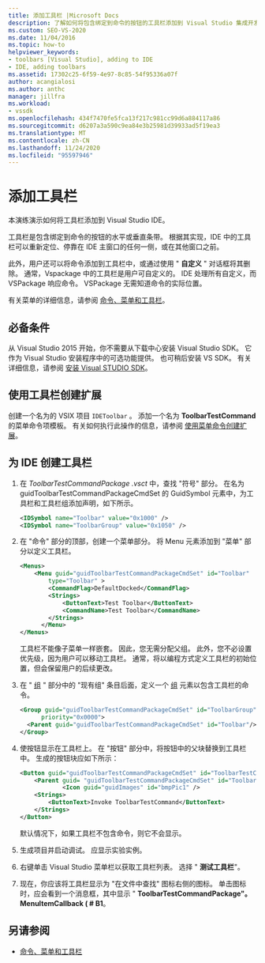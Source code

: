 ```yaml
---
title: 添加工具栏 |Microsoft Docs
description: 了解如何将包含绑定到命令的按钮的工具栏添加到 Visual Studio 集成开发环境 (IDE) 。
ms.custom: SEO-VS-2020
ms.date: 11/04/2016
ms.topic: how-to
helpviewer_keywords:
- toolbars [Visual Studio], adding to IDE
- IDE, adding toolbars
ms.assetid: 17302c25-6f59-4e97-8c85-54f95336a07f
author: acangialosi
ms.author: anthc
manager: jillfra
ms.workload:
- vssdk
ms.openlocfilehash: 434f7470fe5fca13f217c981cc99d6a884117a86
ms.sourcegitcommit: d6207a3a590c9ea84e3b25981d39933ad5f19ea3
ms.translationtype: MT
ms.contentlocale: zh-CN
ms.lasthandoff: 11/24/2020
ms.locfileid: "95597946"
---
```

# <a name="add-a-toolbar"></a>添加工具栏
本演练演示如何将工具栏添加到 Visual Studio IDE。

 工具栏是包含绑定到命令的按钮的水平或垂直条带。 根据其实现，IDE 中的工具栏可以重新定位、停靠在 IDE 主窗口的任何一侧，或在其他窗口之前。

 此外，用户还可以将命令添加到工具栏中，或通过使用 " **自定义** " 对话框将其删除。 通常，Vspackage 中的工具栏是用户可自定义的。 IDE 处理所有自定义，而 VSPackage 响应命令。 VSPackage 无需知道命令的实际位置。

 有关菜单的详细信息，请参阅 [命令、菜单和工具栏](../extensibility/internals/commands-menus-and-toolbars.md)。

## <a name="prerequisites"></a>必备条件
 从 Visual Studio 2015 开始，你不需要从下载中心安装 Visual Studio SDK。 它作为 Visual Studio 安装程序中的可选功能提供。 也可稍后安装 VS SDK。 有关详细信息，请参阅 [安装 Visual STUDIO SDK](../extensibility/installing-the-visual-studio-sdk.md)。

## <a name="create-an-extension-with-a-toolbar"></a>使用工具栏创建扩展
 创建一个名为的 VSIX 项目 `IDEToolbar` 。 添加一个名为 **ToolbarTestCommand** 的菜单命令项模板。 有关如何执行此操作的信息，请参阅 [使用菜单命令创建扩展](../extensibility/creating-an-extension-with-a-menu-command.md)。

## <a name="create-a-toolbar-for-the-ide"></a>为 IDE 创建工具栏

1. 在 *ToolbarTestCommandPackage .vsct* 中，查找 "符号" 部分。 在名为 guidToolbarTestCommandPackageCmdSet 的 GuidSymbol 元素中，为工具栏和工具栏组添加声明，如下所示。

    ```xml
    <IDSymbol name="Toolbar" value="0x1000" />
    <IDSymbol name="ToolbarGroup" value="0x1050" />

    ```

2. 在 "命令" 部分的顶部，创建一个菜单部分。 将 Menu 元素添加到 "菜单" 部分以定义工具栏。

    ```xml
    <Menus>
        <Menu guid="guidToolbarTestCommandPackageCmdSet" id="Toolbar"
            type="Toolbar" >
            <CommandFlag>DefaultDocked</CommandFlag>
            <Strings>
                <ButtonText>Test Toolbar</ButtonText>
                <CommandName>Test Toolbar</CommandName>
            </Strings>
          </Menu>
    </Menus>
    ```

     工具栏不能像子菜单一样嵌套。 因此，您无需分配父组。 此外，您不必设置优先级，因为用户可以移动工具栏。 通常，将以编程方式定义工具栏的初始位置，但会保留用户的后续更改。

3. 在 " [组](../extensibility/groups-element.md) " 部分中的 "现有组" 条目后面，定义一个 [组](../extensibility/group-element.md) 元素以包含工具栏的命令。

    ```xml
    <Group guid="guidToolbarTestCommandPackageCmdSet" id="ToolbarGroup"
          priority="0x0000">
      <Parent guid="guidToolbarTestCommandPackageCmdSet" id="Toolbar"/>
    </Group>
    ```

4. 使按钮显示在工具栏上。 在 "按钮" 部分中，将按钮中的父块替换到工具栏中。 生成的按钮块应如下所示：

    ```xml
    <Button guid="guidToolbarTestCommandPackageCmdSet" id="ToolbarTestCommandId" priority="0x0100" type="Button">
        <Parent guid= "guidToolbarTestCommandPackageCmdSet" id="ToolbarGroup" />
                <Icon guid="guidImages" id="bmpPic1" />
        <Strings>
            <ButtonText>Invoke ToolbarTestCommand</ButtonText>
        </Strings>
    </Button>
    ```

     默认情况下，如果工具栏不包含命令，则它不会显示。

5. 生成项目并启动调试。 应显示实验实例。

6. 右键单击 Visual Studio 菜单栏以获取工具栏列表。 选择 " **测试工具栏**"。

7. 现在，你应该将工具栏显示为 "在文件中查找" 图标右侧的图标。 单击图标时，应会看到一个消息框，其中显示 " **ToolbarTestCommandPackage"。MenuItemCallback ( # B1**。

## <a name="see-also"></a>另请参阅
- [命令、菜单和工具栏](../extensibility/internals/commands-menus-and-toolbars.md)
